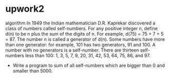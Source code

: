 # upwork2
algorithm
In 1949 the Indian mathematician D.R. Kaprekar discovered a class of numbers called self-numbers.
For any positive integer n, define d(n) to be n plus the sum of the digits of n.
For example, d(75) = 75 + 7 + 5 = 87.
The number n is called a generator of d(n).
Some numbers have more than one generator: for example, 101 has two generators, 91 and 100.
A number with no generators is a self-number.
There are thirteen self-numbers less than 100: 1, 3, 5, 7, 9, 20, 31, 42, 53, 64, 75, 86, and 97.
- Write a program to sum of all self-numbers which are bigger than 0 and smaller than 5000.
